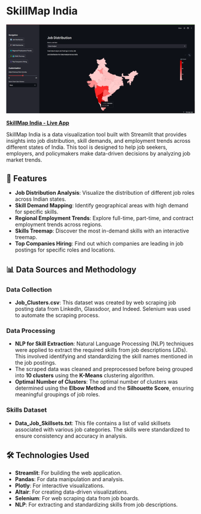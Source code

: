 # SkillMap India

![SkillMap India](https://github.com/KBharathkumar360/SkillMap-India/blob/main/Preview%20Image.png?raw=true)

[**SkillMap India - Live App**](https://skillmap-india-2chhyipaogaopx45mie3kh.streamlit.app/)

SkillMap India is a data visualization tool built with Streamlit that provides insights into job distribution, skill demands, and employment trends across different states of India. This tool is designed to help job seekers, employers, and policymakers make data-driven decisions by analyzing job market trends.

## 🚀 Features

- **Job Distribution Analysis**: Visualize the distribution of different job roles across Indian states.
- **Skill Demand Mapping**: Identify geographical areas with high demand for specific skills.
- **Regional Employment Trends**: Explore full-time, part-time, and contract employment trends across regions.
- **Skills Treemap**: Discover the most in-demand skills with an interactive treemap.
- **Top Companies Hiring**: Find out which companies are leading in job postings for specific roles and locations.

## 📊 Data Sources and Methodology

### Data Collection

- **Job_Clusters.csv**: This dataset was created by web scraping job posting data from LinkedIn, Glassdoor, and Indeed. Selenium was used to automate the scraping process.

### Data Processing

- **NLP for Skill Extraction**: Natural Language Processing (NLP) techniques were applied to extract the required skills from job descriptions (JDs). This involved identifying and standardizing the skill names mentioned in the job postings.
- The scraped data was cleaned and preprocessed before being grouped into **10 clusters** using the **K-Means** clustering algorithm.
- **Optimal Number of Clusters**: The optimal number of clusters was determined using the **Elbow Method** and the **Silhouette Score**, ensuring meaningful groupings of job roles.

### Skills Dataset

- **Data_Job_Skillsets.txt**: This file contains a list of valid skillsets associated with various job categories. The skills were standardized to ensure consistency and accuracy in analysis.

## 🛠️ Technologies Used

- **Streamlit**: For building the web application.
- **Pandas**: For data manipulation and analysis.
- **Plotly**: For interactive visualizations.
- **Altair**: For creating data-driven visualizations.
- **Selenium**: For web scraping data from job boards.
- **NLP**: For extracting and standardizing skills from job descriptions.
